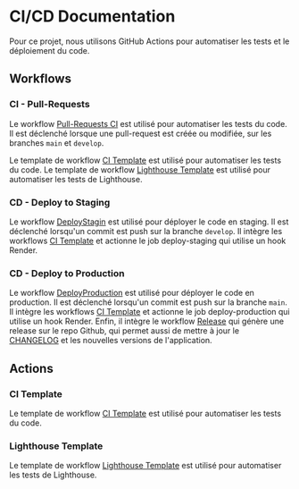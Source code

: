 # CI/CD Documentation

Pour ce projet, nous utilisons GitHub Actions pour automatiser les tests et le déploiement du code.

## Workflows

### CI - Pull-Requests

Le workflow [Pull-Requests CI](./.github/workflows/pull-requests-ci.yml) est utilisé pour automatiser les tests du code. Il est déclenché lorsque une pull-request est créée ou modifiée, sur les branches `main` et `develop`.

Le template de workflow [CI Template](./.github/workflows/ci-template.yml) est utilisé pour automatiser les tests du code.
Le template de workflow [Lighthouse Template](./.github/workflows/lighthouse-template.yml) est utilisé pour automatiser les tests de Lighthouse.

### CD - Deploy to Staging

Le workflow [DeployStagin](./.github/workflows/deploy-staging.yml) est utilisé pour déployer le code en staging. Il est déclenché lorsqu'un commit est push sur la branche `develop`. Il intègre les workflows [CI Template](./.github/workflows/ci-template.yml) et actionne le job deploy-staging qui utilise un hook Render.

### CD - Deploy to Production

Le workflow [DeployProduction](./.github/workflows/deploy-production.yml) est utilisé pour déployer le code en production. Il est déclenché lorsqu'un commit est push sur la branche `main`. Il intègre les workflows [CI Template](./.github/workflows/ci-template.yml) et actionne le job deploy-production qui utilise un hook Render. Enfin, il intègre le workflow [Release](./.github/workflows/release.yml) qui génère une release sur le repo Github, qui permet aussi de mettre à jour le [CHANGELOG](./CHANGELOG.md) et les nouvelles versions de l'application.

## Actions

### CI Template

Le template de workflow [CI Template](./.github/workflows/ci-template.yml) est utilisé pour automatiser les tests du code.

### Lighthouse Template

Le template de workflow [Lighthouse Template](./.github/workflows/lighthouse-template.yml) est utilisé pour automatiser les tests de Lighthouse.